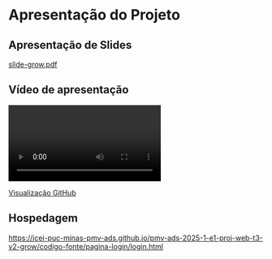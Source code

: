 # Apresentação do Projeto

## Apresentação de Slides
[slide-grow.pdf](./slide-grow.pdf)

## Vídeo de apresentação

<video controls>
  <source src="./video-grow.mp4" type="video/mp4">
</video>

[Visualização GitHub](https://github.com/user-attachments/assets/6645e166-5d6d-4c92-80e6-3fd3684099fa)

## Hospedagem

https://icei-puc-minas-pmv-ads.github.io/pmv-ads-2025-1-e1-proj-web-t3-v2-grow/codigo-fonte/pagina-login/login.html
